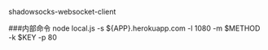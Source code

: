 shadowsocks-websocket-client

###内部命令
node local.js -s ${APP}.herokuapp.com -l 1080 -m $METHOD -k $KEY -p 80
